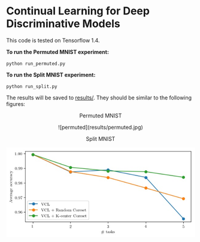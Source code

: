 # Continual Learning for Deep Discriminative Models

This code is tested on Tensorflow 1.4.

**To run the Permuted MNIST experiment:**

	python run_permuted.py

**To run the Split MNIST experiment:**

	python run_split.py

The results will be saved to [results/](results/). They should be similar to the following figures:

<p align="center"> Permuted MNIST </p>

<p align="center"> ![permuted](results/permuted.jpg) </p>

<p align="center"> Split MNIST </p>

<p align="center"> <img src="results/split.jpg"/> </p>
